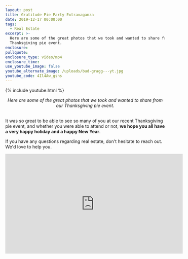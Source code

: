 ```yaml
---
layout: post
title: Gratitude Pie Party Extravaganza
date: 2019-12-17 00:00:00
tags:
  - Real Estate
excerpt: >-
  Here are some of the great photos that we took and wanted to share from our
  Thanksgiving pie event.
enclosure:
pullquote:
enclosure_type: video/mp4
enclosure_time:
use_youtube_image: false
youtube_alternate_image: /uploads/bud-gragg---yt.jpg
youtube_code: 4Il4Aw_gsns
---
```


{% include youtube.html %}

<center><em>Here are some of the great photos that we took and wanted to share from our Thanksgiving pie event.</em></center>

<br>It was so great to be able to see so many of you at our recent Thanksgiving pie event, and whether you were able to attend or not, **we hope you all have a very happy holiday and a happy New Year**.

If you have any questions regarding real estate, don't hesitate to reach out. We'd love to help you.

<iframe width="560" height="315" src="https://www.youtube.com/embed/lBF-_9lZOxQ" frameborder="0" allow="accelerometer; autoplay; encrypted-media; gyroscope; picture-in-picture" allowfullscreen></iframe>
